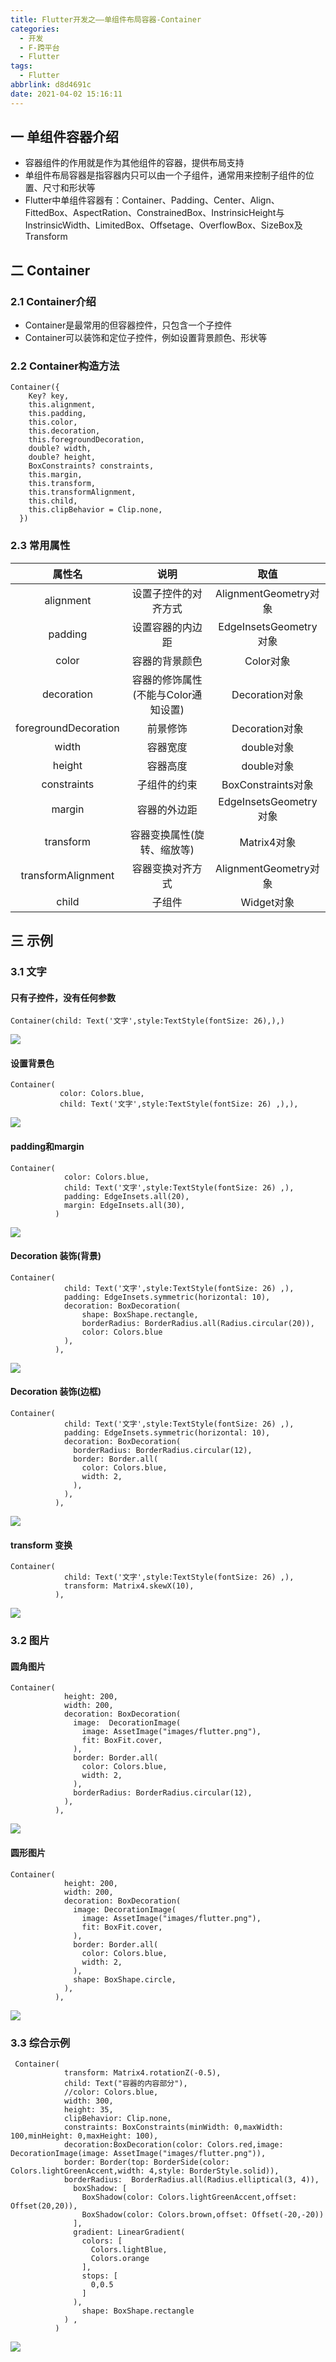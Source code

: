 ```yaml
---
title: Flutter开发之——单组件布局容器-Container
categories:
  - 开发
  - F-跨平台
  - Flutter
tags:
  - Flutter
abbrlink: d8d4691c
date: 2021-04-02 15:16:11
---
```

## 一 单组件容器介绍

* 容器组件的作用就是作为其他组件的容器，提供布局支持
* 单组件布局容器是指容器内只可以由一个子组件，通常用来控制子组件的位置、尺寸和形状等
* Flutter中单组件容器有：Container、Padding、Center、Align、FittedBox、AspectRation、ConstrainedBox、InstrinsicHeight与InstrinsicWidth、LimitedBox、Offsetage、OverflowBox、SizeBox及Transform

<!--more-->

## 二 Container

### 2.1 Container介绍

*  Container是最常用的但容器控件，只包含一个子控件
* Container可以装饰和定位子控件，例如设置背景颜色、形状等

### 2.2 Container构造方法

```
Container({
    Key? key,
    this.alignment,
    this.padding,
    this.color,
    this.decoration,
    this.foregroundDecoration,
    double? width,
    double? height,
    BoxConstraints? constraints,
    this.margin,
    this.transform,
    this.transformAlignment,
    this.child,
    this.clipBehavior = Clip.none,
  }) 
```

### 2.3 常用属性

|        属性名        |                说明                 |          取值          |
| :------------------: | :---------------------------------: | :--------------------: |
|      alignment       |        设置子控件的对齐方式         | AlignmentGeometry对象  |
|       padding        |          设置容器的内边距           | EdgeInsetsGeometry对象 |
|        color         |           容器的背景颜色            |       Color对象        |
|      decoration      | 容器的修饰属性(不能与Color通知设置) |     Decoration对象     |
| foregroundDecoration |              前景修饰               |     Decoration对象     |
|        width         |              容器宽度               |       double对象       |
|        height        |              容器高度               |       double对象       |
|     constraints      |            子组件的约束             |   BoxConstraints对象   |
|        margin        |            容器的外边距             | EdgeInsetsGeometry对象 |
|      transform       |     容器变换属性(旋转、缩放等)      |      Matrix4对象       |
|  transformAlignment  |          容器变换对齐方式           | AlignmentGeometry对象  |
|        child         |               子组件                |       Widget对象       |

## 三 示例

### 3.1 文字

#### 只有子控件，没有任何参数

```
Container(child: Text('文字',style:TextStyle(fontSize: 26),),)
```
![][1]

#### 设置背景色

```
Container(
           color: Colors.blue,
           child: Text('文字',style:TextStyle(fontSize: 26) ,),),
```
![][2]

#### padding和margin

```
Container(
            color: Colors.blue,
            child: Text('文字',style:TextStyle(fontSize: 26) ,),
            padding: EdgeInsets.all(20),
            margin: EdgeInsets.all(30),
          )
```
![][3]

####  Decoration 装饰(背景)

```
Container(
            child: Text('文字',style:TextStyle(fontSize: 26) ,),
            padding: EdgeInsets.symmetric(horizontal: 10),
            decoration: BoxDecoration(
                shape: BoxShape.rectangle,
                borderRadius: BorderRadius.all(Radius.circular(20)),
                color: Colors.blue
            ),
          ),
```
![][4]

#### Decoration 装饰(边框)

```
Container(
            child: Text('文字',style:TextStyle(fontSize: 26) ,),
            padding: EdgeInsets.symmetric(horizontal: 10),
            decoration: BoxDecoration(
              borderRadius: BorderRadius.circular(12),
              border: Border.all(
                color: Colors.blue,
                width: 2,
              ),
            ),
          ),
```
![][5]
#### transform 变换

```
Container(
            child: Text('文字',style:TextStyle(fontSize: 26) ,),
            transform: Matrix4.skewX(10),
          ),
```
![][6]

### 3.2 图片

#### 圆角图片

```
Container(
            height: 200,
            width: 200,
            decoration: BoxDecoration(
              image:  DecorationImage(
                image: AssetImage("images/flutter.png"),
                fit: BoxFit.cover,
              ),
              border: Border.all(
                color: Colors.blue,
                width: 2,
              ),
              borderRadius: BorderRadius.circular(12),
            ),
          ),
```
![][7]

#### 圆形图片

```
Container(
            height: 200,
            width: 200,
            decoration: BoxDecoration(
              image: DecorationImage(
                image: AssetImage("images/flutter.png"),
                fit: BoxFit.cover,
              ),
              border: Border.all(
                color: Colors.blue,
                width: 2,
              ),
              shape: BoxShape.circle,
            ),
          ),
```
![][8]

### 3.3 综合示例

```
 Container(
            transform: Matrix4.rotationZ(-0.5),
            child: Text("容器的内容部分"),
            //color: Colors.blue,
            width: 300,
            height: 35,
            clipBehavior: Clip.none,
            constraints: BoxConstraints(minWidth: 0,maxWidth: 100,minHeight: 0,maxHeight: 100),
            decoration:BoxDecoration(color: Colors.red,image: DecorationImage(image: AssetImage("images/flutter.png")),
            border: Border(top: BorderSide(color: Colors.lightGreenAccent,width: 4,style: BorderStyle.solid)),
            borderRadius:  BorderRadius.all(Radius.elliptical(3, 4)),
              boxShadow: [
                BoxShadow(color: Colors.lightGreenAccent,offset: Offset(20,20)),
                BoxShadow(color: Colors.brown,offset: Offset(-20,-20))
              ],
              gradient: LinearGradient(
                colors: [
                  Colors.lightBlue,
                  Colors.orange
                ],
                stops: [
                  0,0.5
                ]
              ),
                shape: BoxShape.rectangle
            ) ,
          )
```
![][9]


[1]:https://cdn.staticaly.com/gh/PGzxc/CDN/master/blog-flutter/flutter-container-text-only.png
[2]:https://cdn.staticaly.com/gh/PGzxc/CDN/master/blog-flutter/flutter-container-text-background.png
[3]:https://cdn.staticaly.com/gh/PGzxc/CDN/master/blog-flutter/flutter-container-text-padding-margin.png
[4]:https://cdn.staticaly.com/gh/PGzxc/CDN/master/blog-flutter/flutter-container-text-decoration.png
[5]:https://cdn.staticaly.com/gh/PGzxc/CDN/master/blog-flutter/flutter-container-text-decoration-border.png
[6]:https://cdn.staticaly.com/gh/PGzxc/CDN/master/blog-flutter/flutter-container-text-transform.png

[7]:https://cdn.staticaly.com/gh/PGzxc/CDN/master/blog-flutter/flutter-container-image-retangle.png
[8]:https://cdn.staticaly.com/gh/PGzxc/CDN/master/blog-flutter/flutter-container-image-circle.png
[9]:https://cdn.staticaly.com/gh/PGzxc/CDN/master/blog-flutter/flutter-container-mixed-sample.png